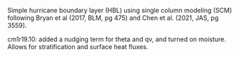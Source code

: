 
  Simple hurricane boundary layer (HBL) using single column modeling (SCM) 
  following Bryan et al (2017, BLM, pg 475) and Chen et al. (2021, JAS, 
  pg 3559).

  cm1r19.10:  added a nudging term for theta and qv, and turned on moisture.
  Allows for stratification and surface heat fluxes.  

